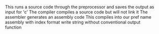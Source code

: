 This runs a source code through the preprocessor and saves the output as input for 'c'
The compiler compiles a source code but will not link it
The assembler generates an assembly code
This compiles into our pref name
assembly with index format
write string without conventional output function 
